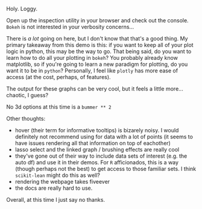 Holy. Loggy.

Open up the inspection utility in your browser and check out the console. `Bokeh` is not interested in your verbosity concerns...

There is *a lot* going  on here, but I don't know that that's a good thing. My primary takeaway from this demo is this: if you want to keep all of your plot logic in python, this may be the way to go. That being said, do you want to learn how to do all your plotting in `bokeh`? You probably already know matplotlib, so if you're going to learn a new paradigm for plotting, do you want it to be in `python`? Personally, I feel like `plotly` has more ease of access (at the cost, perhaps, of features).

The output for these graphs can be very cool, but it feels a little more... chaotic, I guess?

No 3d options at this time is a `bummer ** 2`

Other thoughts:

+ hover (their term for informative tooltips) is bizarely noisy. I would definitely not recommend using for data with a lot of points (it seems to have issues rendering all that information on top of eachother)
+ lasso select and the linked graph / brushing effects are really cool
+ they've gone out of their way to include data sets of interest (e.g. the auto df) and use it in their demos. For `R` afficionados, this is a way (though perhaps not the best) to get access to those familiar sets. I think `scikit-lean` might do this as well?
+ rendering the webpage takes fiveever
+ the docs are really hard to use.

Overall, at this time I just say no thanks.
